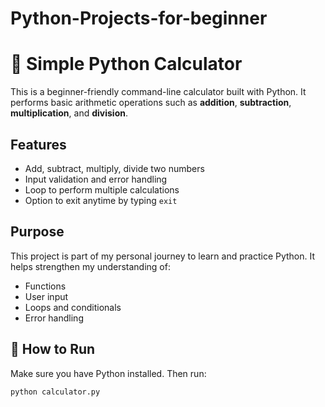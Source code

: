 # Python-Projects-for-beginner
# 🧮 Simple Python Calculator

This is a beginner-friendly command-line calculator built with Python. It performs basic arithmetic operations such as **addition**, **subtraction**, **multiplication**, and **division**.

## Features

- Add, subtract, multiply, divide two numbers
- Input validation and error handling
- Loop to perform multiple calculations
- Option to exit anytime by typing `exit`

## Purpose

This project is part of my personal journey to learn and practice Python. It helps strengthen my understanding of:
- Functions
- User input
- Loops and conditionals
- Error handling

## 🔧 How to Run

Make sure you have Python installed. Then run:

```bash
python calculator.py
